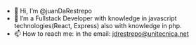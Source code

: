 - 👋 Hi, I’m @juanDaRestrepo
- 👀 I’m a Fullstack Developer with knowledge in javascript technologies(React, Express) also with knowledge in php.
- 📫 How to reach me: in the email: jdrestrepo@unitecnica.net

<!---
juanDaRestrepo/juanDaRestrepo is a ✨ special ✨ repository because its `README.md` (this file) appears on your GitHub profile.
You can click the Preview link to take a look at your changes.
--->
